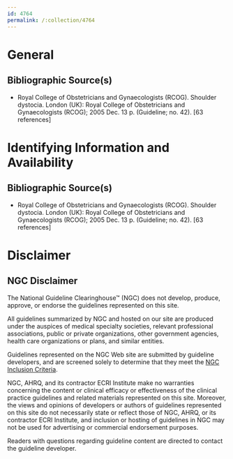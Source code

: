 ```yaml
---
id: 4764
permalink: /:collection/4764
---
```


# General

## Bibliographic Source(s)

- Royal College of Obstetricians and Gynaecologists (RCOG). Shoulder dystocia. London (UK): Royal College of Obstetricians and Gynaecologists (RCOG); 2005 Dec. 13 p. (Guideline; no. 42). [63 references]

# Identifying Information and Availability

## Bibliographic Source(s)

- Royal College of Obstetricians and Gynaecologists (RCOG). Shoulder dystocia. London (UK): Royal College of Obstetricians and Gynaecologists (RCOG); 2005 Dec. 13 p. (Guideline; no. 42). [63 references]

# Disclaimer

## NGC Disclaimer

The National Guideline Clearinghouse™ (NGC) does not develop, produce, approve, or endorse the guidelines represented on this site.

All guidelines summarized by NGC and hosted on our site are produced under the auspices of medical specialty societies, relevant professional associations, public or private organizations, other government agencies, health care organizations or plans, and similar entities.

Guidelines represented on the NGC Web site are submitted by guideline developers, and are screened solely to determine that they meet the [NGC Inclusion Criteria](/help-and-about/summaries/inclusion-criteria).

NGC, AHRQ, and its contractor ECRI Institute make no warranties concerning the content or clinical efficacy or effectiveness of the clinical practice guidelines and related materials represented on this site. Moreover, the views and opinions of developers or authors of guidelines represented on this site do not necessarily state or reflect those of NGC, AHRQ, or its contractor ECRI Institute, and inclusion or hosting of guidelines in NGC may not be used for advertising or commercial endorsement purposes.

Readers with questions regarding guideline content are directed to contact the guideline developer.

